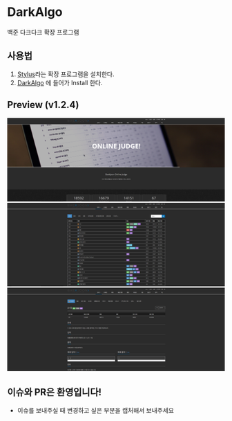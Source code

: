 # DarkAlgo
백준 다크다크 확장 프로그램

## 사용법
1. [Stylus](https://chrome.google.com/webstore/detail/stylus/clngdbkpkpeebahjckkjfobafhncgmne?hl=ko&)라는 확장 프로그램을 설치한다.
2. [DarkAlgo](https://raw.githubusercontent.com/1-EXON/DarkAlgo/master/css/style.user.css) 에 들어가 Install 한다.

## Preview (v1.2.4)
<img src="web/images/home.png"> <br> 
<img src="web/images/row.png">
<br>
<img src="web/images/problem.png">

## 이슈와 PR은 환영입니다!
+ 이슈를 보내주실 때 변경하고 싶은 부분을 캡처해서 보내주세요